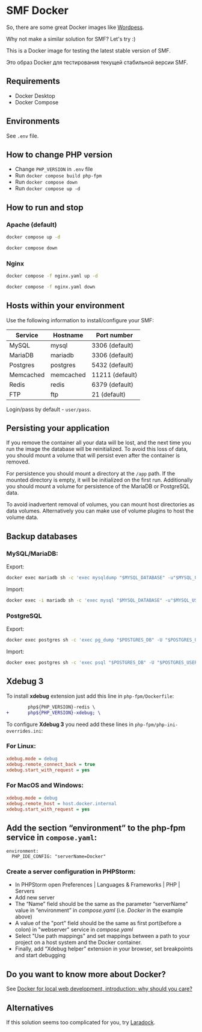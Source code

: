 # SMF Docker

So, there are some great Docker images like [Wordpess](https://hub.docker.com/_/wordpress).

Why not make a similar solution for SMF? Let's try :)

This is a Docker image for testing the latest stable version of SMF.

Это образ Docker для тестирования текущей стабильной версии SMF.

## Requirements

- Docker Desktop
- Docker Compose

## Environments

See `.env` file.

## How to change PHP version

- Change `PHP_VERSION` in `.env` file
- Run `docker compose build php-fpm`
- Run `docker compose down`
- Run `docker compose up -d`

## How to run and stop

### Apache (default)

```sh
docker compose up -d
```

```sh
docker compose down
```

### Nginx

```sh
docker compose -f nginx.yaml up -d
```

```sh
docker compose -f nginx.yaml down
```

## Hosts within your environment

Use the following information to install/configure your SMF:

| Service   | Hostname  | Port number     |
| --------- | --------- | --------------- |
| MySQL     | mysql     | 3306 (default)  |
| MariaDB   | mariadb   | 3306 (default)  |
| Postgres  | postgres  | 5432 (default)  |
| Memcached | memcached | 11211 (default) |
| Redis     | redis     | 6379 (default)  |
| FTP       | ftp       | 21 (default)    |

Login/pass by default - `user/pass`.

## Persisting your application

If you remove the container all your data will be lost, and the next time you run the image the database will be reinitialized. To avoid this loss of data, you should mount a volume that will persist even after the container is removed.

For persistence you should mount a directory at the `/app` path. If the mounted directory is empty, it will be initialized on the first run. Additionally you should mount a volume for persistence of the MariaDB or PostgreSQL data.

To avoid inadvertent removal of volumes, you can mount host directories as data volumes. Alternatively you can make use of volume plugins to host the volume data.

## Backup databases

### MySQL/MariaDB:

Export:

```sh
docker exec mariadb sh -c 'exec mysqldump "$MYSQL_DATABASE" -u"$MYSQL_USER" -p"$MYSQL_PASSWORD"' > mysql_databases.sql
```

Import:

```sh Import
docker exec -i mariadb sh -c 'exec mysql "$MYSQL_DATABASE" -u"$MYSQL_USER" -p"$MYSQL_PASSWORD"' < mysql_databases.sql
```

### PostgreSQL

Export:

```sh
docker exec postgres sh -c 'exec pg_dump "$POSTGRES_DB" -U "$POSTGRES_USER"' > pgsql_databases.sql
```

Import:

```sh
docker exec postgres sh -c 'exec psql "$POSTGRES_DB" -U "$POSTGRES_USER"' < pgsql_databases.sql
```

## Xdebug 3

To install **xdebug** extension just add this line in `php-fpm/Dockerfile`:

```diff
        php${PHP_VERSION}-redis \
+       php${PHP_VERSION}-xdebug; \
```

To configure **Xdebug 3** you need add these lines in `php-fpm/php-ini-overrides.ini`:

### For Linux:

```ini
xdebug.mode = debug
xdebug.remote_connect_back = true
xdebug.start_with_request = yes
```

### For MacOS and Windows:

```ini
xdebug.mode = debug
xdebug.remote_host = host.docker.internal
xdebug.start_with_request = yes
```

## Add the section “environment” to the php-fpm service in `compose.yaml`:

```
environment:
  PHP_IDE_CONFIG: "serverName=Docker"
```

### Create a server configuration in PHPStorm:

- In PHPStorm open Preferences | Languages & Frameworks | PHP | Servers
- Add new server
- The “Name” field should be the same as the parameter “serverName” value in “environment” in _compose.yaml_ (i.e. _Docker_ in the example above)
- A value of the "port" field should be the same as first port(before a colon) in "webserver" service in _compose.yaml_
- Select "Use path mappings" and set mappings between a path to your project on a host system and the Docker container.
- Finally, add “Xdebug helper” extension in your browser, set breakpoints and start debugging

## Do you want to know more about Docker?

See [Docker for local web development, introduction: why should you care?](https://tech.osteel.me/posts/docker-for-local-web-development-introduction-why-should-you-care)

## Alternatives

If this solution seems too complicated for you, try [Laradock](https://laradock.io/getting-started/#installation).
